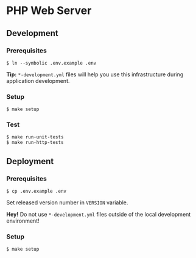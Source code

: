 # PHP Web Server

## Development

### Prerequisites

```
$ ln --symbolic .env.example .env
```

**Tip:** `*-development.yml` files will help you use this infrastructure
during application development.

### Setup

```
$ make setup
```

### Test

```
$ make run-unit-tests
$ make run-http-tests
```

## Deployment

### Prerequisites

```
$ cp .env.example .env
```

Set released version number in `VERSION` variable.

**Hey!** Do not use `*-development.yml` files outside of the local development environment!

### Setup

```
$ make setup
```
